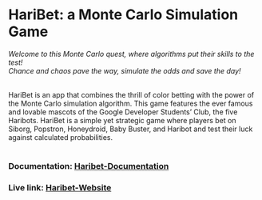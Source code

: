 # HariBet: a Monte Carlo Simulation Game

*Welcome to this Monte Carlo quest, where algorithms put their skills to the test!*  
*Chance and chaos pave the way, simulate the odds and save the day!*
<br><br>

HariBet is an app that combines the thrill of color betting with the power of the Monte Carlo simulation algorithm. This game features the ever famous and lovable mascots of the Google Developer Students’ Club, the five Haribots. HariBet is a simple yet strategic game where players bet on Siborg, Popstron, Honeydroid, Baby Buster, and Haribot and test their luck against calculated probabilities. 

#

### Documentation:  [Haribet-Documentation](https://docs.google.com/document/d/12CR1PcL_Evp-gc_3MajztSp2eaOAhzew_eLPqg5kjd4/edit?tab=t.0)


### Live link:  [Haribet-Website](https://monte-carlo-color-game.vercel.app/)
